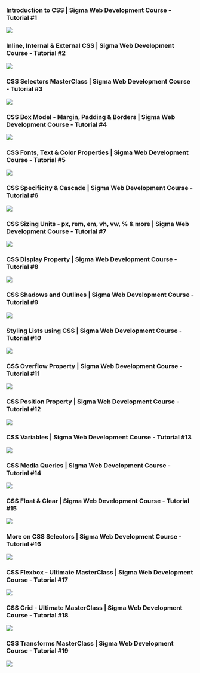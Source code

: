 <h3>Introduction to CSS | Sigma Web Development Course - Tutorial #1</h3>
<a href="https://youtu.be/1dkfuga2_Ps?si=TKBeTRE3v6PyTw_Q"><img src="https://github.com/user-attachments/assets/831bfa6e-38ae-4021-b791-787a8cd044bc"/></a>

<h3>Inline, Internal & External CSS | Sigma Web Development Course - Tutorial #2</h3>
<a href="https://youtu.be/-XwZpYIyCEA?si=XiED1OXgFr7651i5"><img src="https://github.com/user-attachments/assets/5b61b4ea-e65a-4ba9-a56b-bc7b3773c51c"/></a>

<h3>CSS Selectors MasterClass | Sigma Web Development Course - Tutorial #3</h3>
<a href="https://youtu.be/1cEG1T8beO4?si=K4U1PuRjY6jyb_PT"><img src="https://github.com/user-attachments/assets/e7e0003e-5aab-422c-839e-eeede7f7b110"/></a>

<h3>CSS Box Model - Margin, Padding & Borders | Sigma Web Development Course - Tutorial #4</h3>
<a href="https://youtu.be/Xrxd6cEajhM?si=ghZrnROv783MIi3f"><img src="https://github.com/user-attachments/assets/2dd137e3-c9f0-4b18-861f-77289de06d1d"/></a>

<h3>CSS Fonts, Text & Color Properties | Sigma Web Development Course - Tutorial #5</h3>
<a href="https://youtu.be/aFicd4-YTfo?si=w9Dd5K0RmPlkX9xa"><img src="https://github.com/user-attachments/assets/0dba4c64-0e30-43d3-b929-803880cee0b0"/></a>

<h3> CSS Specificity & Cascade | Sigma Web Development Course - Tutorial #6</h3>
<a href="https://youtu.be/uTcpbPMZlFE?si=WdAUS7ZNfTvuSQMv"><img src="https://github.com/user-attachments/assets/0500359e-499b-423d-bafd-706896f07139"/></a>

<h3>CSS Sizing Units - px, rem, em, vh, vw, % & more | Sigma Web Development Course - Tutorial #7</h3>
<a href="https://youtu.be/nkaAJYfRDVk?si=63HbCPrYJtMh9Tu2"><img src="https://github.com/user-attachments/assets/028ebe6a-b0fd-443d-a302-38fa45eba5dc"/></a>

<h3>CSS Display Property | Sigma Web Development Course - Tutorial #8</h3>
<a href="https://youtu.be/hRHV5cjEB1w?si=cZIjzDP2eJu9V9gD"><img src="https://github.com/user-attachments/assets/50725dbd-b328-4957-a077-c0e2a94be8ca"/></a>

<h3>CSS Shadows  and Outlines | Sigma Web Development Course - Tutorial #9</h3>
<a href="https://youtu.be/BZJcNU648Tc?si=hSx5noxVBLDfNZB3"><img src="https://github.com/user-attachments/assets/2337b5e7-6d2c-482d-888e-ac731f7e85bd"/></a>

<h3> Styling Lists using CSS | Sigma Web Development Course - Tutorial #10</h3>
<a href="https://youtu.be/ZIofkptpXO8?si=jyMZWV99i4R50zlh"><img src="https://github.com/user-attachments/assets/417f9f88-f245-4a8a-9353-0c577182fa05"/></a>

<h3> CSS Overflow Property | Sigma Web Development Course - Tutorial #11</h3>
<a href="https://youtu.be/ntlawluDB-c?si=obW8TEScmQ6CD74c"><img src="https://github.com/user-attachments/assets/c01de6b5-cad8-4d16-8d21-e063955b9dc5"/></a>

<h3> CSS Position Property  | Sigma Web Development Course - Tutorial #12</h3>
<a href="https://youtu.be/cOw6tgH6P20?si=lDgznxsmobmYrwMW"><img src="https://github.com/user-attachments/assets/9d49ea80-ef2b-4156-a672-fd4e329bb93f"/></a>

<h3>CSS Variables | Sigma Web Development Course - Tutorial #13</h3>
<a href="https://youtu.be/ovRU9xHfly4?si=fgD4-wAs6yy2KDNF"><img src="https://github.com/user-attachments/assets/7e1bdd97-4c16-48cb-9f12-7d836a8462e7"/></a>

<h3> CSS Media Queries | Sigma Web Development Course - Tutorial #14</h3>
<a href="https://youtu.be/eHye3PxH4jU?si=5fhdBa9RbM3Hkd1Z"><img src="https://github.com/user-attachments/assets/74fabe44-aecf-4903-b5f8-813fd345451e"/></a>

<h3>CSS Float & Clear | Sigma Web Development Course - Tutorial #15</h3>
<a href="https://youtu.be/6_UoTF7njLM?si=kOiULowEAuD0GLgd"><img src="https://github.com/user-attachments/assets/635ca6e1-9c0c-42ea-ab80-b1818db26723"/></a>

<h3>More on CSS Selectors | Sigma Web Development Course - Tutorial #16</h3>
<a href="https://youtu.be/L8NfSewTfxY?si=2pX4yQhi6SJJw_0r"><img src="https://github.com/user-attachments/assets/05a4179a-a05f-41c4-8857-a33f0db2b55b"/></a>

<h3>CSS Flexbox - Ultimate MasterClass | Sigma Web Development Course - Tutorial #17</h3>
<a href="https://youtu.be/DWk2mndNTHY?si=MANC7viWjF-hGciA"><img src="https://github.com/user-attachments/assets/dfb7f233-d13b-4c4a-a854-f40011781773"/></a>

<h3>CSS Grid - Ultimate MasterClass | Sigma Web Development Course - Tutorial #18</h3>
<a href="https://youtu.be/7AgEjgUtho4?si=fZ30fk69CCmdm-qC"><img src="https://github.com/user-attachments/assets/ecb065f4-a6a6-42e6-a3a0-722dfdc51202"/></a>

<h3>CSS Transforms MasterClass | Sigma Web Development Course - Tutorial #19</h3>
<a href="https://youtu.be/GGlzzLTLzxs?si=rcqRhibbuvhjcIz8"><img src="https://github.com/user-attachments/assets/da2ca2df-428b-4e0d-b740-31eebd1b14d9"/></a>
